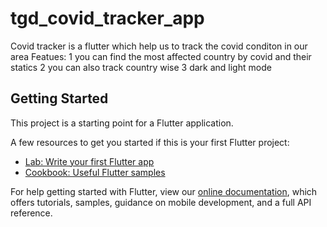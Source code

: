 # tgd_covid_tracker_app

Covid tracker is a flutter which help us to track the covid conditon in our area 
Featues:
1 you can find the most affected country by covid and their statics
2 you can also track country wise
3 dark and light mode

## Getting Started

This project is a starting point for a Flutter application.

A few resources to get you started if this is your first Flutter project:

- [Lab: Write your first Flutter app](https://flutter.dev/docs/get-started/codelab)
- [Cookbook: Useful Flutter samples](https://flutter.dev/docs/cookbook)

For help getting started with Flutter, view our
[online documentation](https://flutter.dev/docs), which offers tutorials,
samples, guidance on mobile development, and a full API reference.
